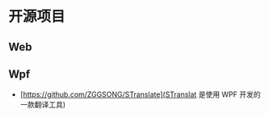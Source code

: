 # 开源项目





## Web









## Wpf
- [https://github.com/ZGGSONG/STranslate](STranslat 是使用 WPF 开发的一款翻译工具)

